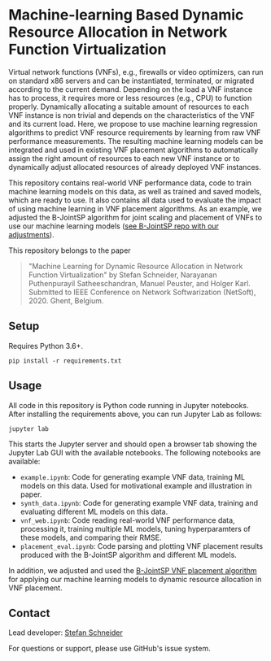 # Machine-learning Based Dynamic Resource Allocation in Network Function Virtualization

Virtual network functions (VNFs), e.g., firewalls or video optimizers, can run on standard x86 servers and can be instantiated, terminated, or migrated according to the current demand. Depending on the load a VNF instance has to process, it requires more or less resources (e.g., CPU) to function properly. Dynamically allocating a suitable amount of resources to each VNF instance is non trivial and depends on the characteristics of the VNF and its current load. Here, we propose to use machine learning regression algorithms to predict VNF resource requirements by learning from raw VNF performance measurements. The resulting machine learning models can be integrated and used in existing VNF placement algorithms to automatically assign the right amount of resources to each new VNF instance or to dynamically adjust allocated resources of already deployed VNF instances.

This repository contains real-world VNF performance data, code to train machine learning models on this data, as well as trained and saved models, which are ready to use. It also contains all data used to evaluate the impact of using machine learning in VNF placement algorithms. As an example, we adjusted the B-JointSP algorithm for joint scaling and placement of VNFs to use our machine learning models ([see B-JointSP repo with our adjustments](https://github.com/CN-UPB/B-JointSP/tree/ml-resource-prediction)).

This repository belongs to the paper

> "Machine Learning for Dynamic Resource Allocation in Network Function Virtualization" by Stefan Schneider, Narayanan Puthenpurayil Satheeschandran, Manuel Peuster, and Holger Karl. Submitted to IEEE Conference on Network Softwarization (NetSoft), 2020. Ghent, Belgium.

## Setup

Requires Python 3.6+.

```
pip install -r requirements.txt
```

## Usage

All code in this repository is Python code running in Jupyter notebooks. After installing the requirements above, you can run Jupyter Lab as follows:

```
jupyter lab
```

This starts the Jupyter server and should open a browser tab showing the Jupyter Lab GUI with the available notebooks. The following notebooks are available:

* `example.ipynb`: Code for generating example VNF data, training ML models on this data. Used for motivational example and illustration in paper.
* `synth_data.ipynb`: Code for generating example VNF data, training and evaluating different ML models on this data.
* `vnf_web.ipynb`: Code reading real-world VNF performance data, processing it, training multiple ML models, tuning hyperparamters of these models, and comparing their RMSE.
* `placement_eval.ipynb`: Code parsing and plotting VNF placement results produced with the B-JointSP algorithm and different ML models.

In addition, we adjusted and used the [B-JointSP VNF placement algorithm](https://github.com/CN-UPB/B-JointSP/tree/ml-resource-prediction) for applying our machine learning models to dynamic resource allocation in VNF placement.

## Contact

Lead developer: [Stefan Schneider](https://github.com/stefanbschneider/)

For questions or support, please use GitHub's issue system.
